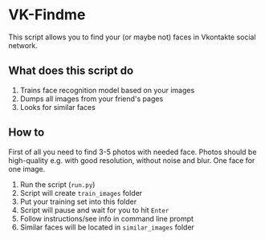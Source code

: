 # VK-Findme

This script allows you to find your (or maybe not) faces in Vkontakte social network.

## What does this script do

1. Trains face recognition model based on your images
2. Dumps all images from your friend's pages
3. Looks for similar faces

## How to

First of all you need to find 3-5 photos with needed face.
Photos should be high-quality e.g. with good resolution, without noise and blur.
One face for one image.

1. Run the script (`run.py`)
2. Script will create `train_images` folder
3. Put your training set into this folder
4. Script will pause and wait for you to hit `Enter`
5. Follow instructions/see info in command line prompt
6. Similar faces will be located in `similar_images` folder
